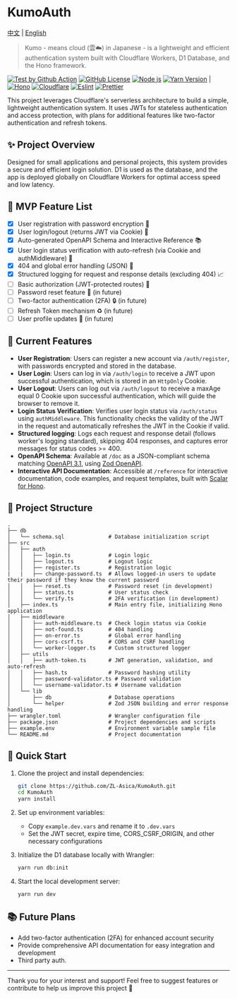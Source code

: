 # KumoAuth

[中文](./README.md) | [English](./README_EN.md)

> Kumo - means cloud (雲☁️) in Japanese - is a lightweight and efficient authentication system built with Cloudflare Workers, D1 Database, and the Hono framework.

[![Test by Github Action][github-test-badge]][github-test-link]
[![GitHub License][license-badge]][license-link]
[![Node js][node-badge]][node-link]
[![Yarn Version][yarn-badge]][yarn-link] |
[![Hono][hono-badge]][hono-link]
[![Cloudflare][cloudflare-badge]][cloudflare-link]
[![Eslint][eslint-badge]][eslint-link]
[![Prettier][prettier-badge]][prettier-link]

This project leverages Cloudflare's serverless architecture to build a simple, lightweight authentication system. It uses JWTs for stateless authentication and access protection, with plans for additional features like two-factor authentication and refresh tokens.

## ✨ Project Overview

Designed for small applications and personal projects, this system provides a secure and efficient login solution. D1 is used as the database, and the app is deployed globally on Cloudflare Workers for optimal access speed and low latency.

## 🎯 MVP Feature List

- [x] User registration with password encryption 📝
- [x] User login/logout (returns JWT via Cookie) 🔑
- [x] Auto-generated OpenAPI Schema and Interactive Reference 📚
- [x] User login status verification with auto-refresh (via Cookie and authMiddleware) 🔄
- [x] 404 and global error handling (JSON) 🚫
- [x] Structured logging for request and response details (excluding 404) 📈
- [ ] Basic authorization (JWT-protected routes) 🔐
- [ ] Password reset feature 🔄 (in future)
- [ ] Two-factor authentication (2FA) 🔒 (in future)
- [ ] Refresh Token mechanism ♻️ (in future)
- [ ] User profile updates 👤 (in future)

## 📜 Current Features

- **User Registration**: Users can register a new account via `/auth/register`, with passwords encrypted and stored in the database.
- **User Login**: Users can log in via `/auth/login` to receive a JWT upon successful authentication, which is stored in an `HttpOnly` Cookie.
- **User Logout**: Users can log out via `/auth/logout` to receive a maxAge equal 0 Cookie upon successful authentication, which will guide the browser to remove it.
- **Login Status Verification**: Verifies user login status via `/auth/status` using `authMiddleware`. This functionality checks the validity of the JWT in the request and automatically refreshes the JWT in the Cookie if valid.
- **Structured logging**: Logs each request and response detail (follows worker's logging standard), skipping 404 responses, and captures error messages for status codes >= 400.
- **OpenAPI Schema**: Available at `/doc` as a JSON-compliant schema matching [OpenAPI 3.1](https://spec.openapis.org/oas/v3.1.0.html), using [Zod OpenAPI](https://hono.dev/examples/zod-openapi).
- **Interactive API Documentation**: Accessible at `/reference` for interactive documentation, code examples, and request templates, built with [Scalar for Hono](https://github.com/scalar/scalar/blob/main/packages/hono-api-reference/README.md).

## 📂 Project Structure

```plaintext
.
├── db
│   └── schema.sql              # Database initialization script
├── src
│   ├── auth
│   │   ├── login.ts            # Login logic
│   │   ├── logout.ts           # Logout logic
│   │   ├── register.ts         # Registration logic
|   |   ├── change-password.ts  # Allows logged-in users to update their password if they know the current password
│   │   ├── reset.ts            # Password reset (in development)
│   │   ├── status.ts           # User status check
│   │   └── verify.ts           # 2FA verification (in development)
│   ├── index.ts                # Main entry file, initializing Hono application
│   ├── middleware
│   │   ├── auth-middleware.ts  # Check login status via Cookie
│   │   ├── not-found.ts        # 404 handling
│   │   ├── on-error.ts         # Global error handling
│   │   ├── cors-csrf.ts        # CORS and CSRF handling
│   │   └── worker-logger.ts    # Custom structured logger
│   ├── utils
│   │   ├── auth-token.ts       # JWT generation, validation, and auto-refresh
│   │   ├── hash.ts             # Password hashing utility
│   │   ├── password-validator.ts # Password validation
│   │   └── username-validator.ts # Username validation
│   └── lib
│       ├── db                  # Database operations
│       └── helper              # Zod JSON building and error response handling
├── wrangler.toml               # Wrangler configuration file
├── package.json                # Project dependencies and scripts
├── example.env                 # Environment variable sample file
└── README.md                   # Project documentation
```

## 🚀 Quick Start

1. Clone the project and install dependencies:

   ```bash
   git clone https://github.com/ZL-Asica/KumoAuth.git
   cd KumoAuth
   yarn install
   ```

2. Set up environment variables:

   - Copy `example.dev.vars` and rename it to `.dev.vars`
   - Set the JWT secret, expire time, CORS_CSRF_ORIGIN, and other necessary configurations

3. Initialize the D1 database locally with Wrangler:

   ```bash
   yarn run db:init
   ```

4. Start the local development server:

   ```bash
   yarn run dev
   ```

## 📚 Future Plans

- Add two-factor authentication (2FA) for enhanced account security
- Provide comprehensive API documentation for easy integration and development
- Third party auth.

---

Thank you for your interest and support! Feel free to suggest features or contribute to help us improve this project 🙌

<!-- Badge Links -->

[github-test-badge]: https://img.shields.io/github/actions/workflow/status/ZL-Asica/KumoAuth/auto-test.yml?logo=github&label=Test
[license-badge]: https://img.shields.io/github/license/ZL-Asica/KumoAuth
[node-badge]: https://img.shields.io/badge/node%3E=20.11-339933?logo=node.js&logoColor=white&labelColor=339933
[yarn-badge]: https://img.shields.io/github/package-json/packageManager/ZL-Asica/KumoAuth?label=&logo=yarn&logoColor=fff
[hono-badge]: https://img.shields.io/badge/Hono-E36002?logo=hono&logoColor=fff
[cloudflare-badge]: https://img.shields.io/badge/Cloudflare-F38020?logo=Cloudflare&logoColor=white
[eslint-badge]: https://img.shields.io/badge/eslint-4B32C3?logo=eslint&logoColor=white
[prettier-badge]: https://img.shields.io/badge/Prettier-F7B93E?logo=Prettier&logoColor=white

<!-- Badge URL Links -->

[github-test-link]: https://github.com/ZL-Asica/KumoAuth/actions/workflows/auto-test.yml
[license-link]: https://github.com/ZL-Asica/KumoAuth?tab=GPL-3.0-1-ov-file#readme
[node-link]: https://nodejs.org/
[yarn-link]: https://yarnpkg.com/
[hono-link]: https://hono.dev/
[cloudflare-link]: https://www.cloudflare.com/
[eslint-link]: https://eslint.org/
[prettier-link]: https://prettier.io/
